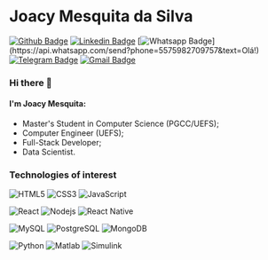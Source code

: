 # Joacy Mesquita da Silva

[![Github Badge](https://img.shields.io/badge/-Github-000?style=flat-square&logo=Github&logoColor=white&link=https://github.com/Joacy)](https://github.com/Joacy)
[![Linkedin Badge](https://img.shields.io/badge/-LinkedIn-blue?style=flat-square&logo=Linkedin&logoColor=white&link=https://www.linkedin.com/in/joacy-mesquita-a886a1b5/)](https://www.linkedin.com/in/joacymsilva/)
[![Whatsapp Badge](https://img.shields.io/badge/-Whatsapp-4CA143?style=flat-square&labelColor=4CA143&logo=whatsapp&logoColor=white&link=https://api.whatsapp.com/send?phone=5575982709757&text=Olá!)](https://api.whatsapp.com/send?phone=5575982709757&text=Olá!)
[![Telegram Badge](https://img.shields.io/badge/-Telegram-1ca0f1?style=flat-square&labelColor=1ca0f1&logo=telegram&logoColor=white&link=https://t.me/joacymsilva)](https://t.me/joacymsilva)
[![Gmail Badge](https://img.shields.io/badge/-Gmail-c14438?style=flat-square&logo=Gmail&logoColor=white&link=mailto:joacymsilva@gmail.com)](mailto:joacymsilva@gmail.com)

### Hi there 👋

#### I'm Joacy Mesquita:
- Master's Student in Computer Science (PGCC/UEFS);
- Computer Engineer (UEFS);
- Full-Stack Developer;
- Data Scientist.

### Technologies of interest

![HTML5](https://img.shields.io/badge/-HTML5-E34F26?style=flat-square&logo=html5&logoColor=white)
![CSS3](https://img.shields.io/badge/-CSS3-549FDE?style=flat-square&logo=css3&logoColor=white)
![JavaScript](https://img.shields.io/badge/-JavaScript-F7B93E?style=flat-square&logo=javascript&logoColor=fff)

![React](https://img.shields.io/badge/-React.js-45b8d8?style=flat-square&logo=react&logoColor=white)
![Nodejs](https://img.shields.io/badge/-Node.js-43853d?style=flat-square&logo=Node.js&logoColor=white)
![React Native](https://img.shields.io/badge/-React%20Native-45b8d8?style=flat-square&logo=react&logoColor=white)

![MySQL](https://img.shields.io/badge/-MySQL-00758F?style=flat-square&logo=mysql&logoColor=white)
![PostgreSQL](https://img.shields.io/badge/-PostgreSQL-336791?style=flat-square&logo=PostgreSQL&logoColor=white)
![MongoDB](https://img.shields.io/badge/-MongoDB-13aa52?style=flat-square&logo=mongodb&logoColor=white)

![Python](https://img.shields.io/badge/-Python-ffde57?style=flat-square&logo=python&logoColor=white)
![Matlab](https://img.shields.io/badge/-Matlab-429c9c?style=flat-square&logo=matlab&logoColor=white)
![Simulink](https://img.shields.io/badge/-Simulink-ca3d06?style=flat-square&logo=simulink&logoColor=white)

<!--
**Joacy/Joacy** is a ✨ _special_ ✨ repository because its `README.md` (this file) appears on your GitHub profile.

Here are some ideas to get you started:

- 🔭 I’m currently working on ...
- 🌱 I’m currently learning ...
- 👯 I’m looking to collaborate on ...
- 🤔 I’m looking for help with ...
- 💬 Ask me about ...
- 📫 How to reach me: ...
- 😄 Pronouns: ...
- ⚡ Fun fact: ...
-->
